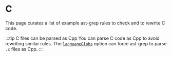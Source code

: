 # C

This page curates a list of example ast-grep rules to check and to rewrite C code.

:::tip C files can be parsed as Cpp
You can parse C code as Cpp to avoid rewriting similar rules. The [`languageGlobs`](/reference/sgconfig.html#languageglobs) option can force ast-grep to parse `.c` files as Cpp.
:::

<!--@include: ./match-function-call.md-->
<!--@include: ./rewrite-method-to-function-call.md-->
<!--@include: ./yoda-condition.md-->
